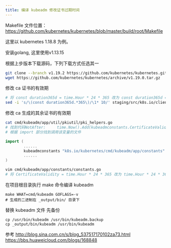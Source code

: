 ```yaml
---
title: 编译 kubeadm 修改证书过期时间
---
```


Makefile 文件位置：<https://github.com/kubernetes/kubernetes/blob/master/build/root/Makefile>

这里以 kubernetes 1.18.8 为例。

安装golang, 这里使用v1.13.15

根据上步版本下载源码，下列下载方式任选其一

```bash
git clone --branch v1.19.2 https://github.com/kubernetes/kubernetes.git
wget https://github.com/kubernetes/kubernetes/archive/v1.19.0.tar.gz
```

修改 ca 证书的有效期

```bash
# 将 const duration365d = time.Hour * 24 * 365 改为 const duration365d = time.Hour * 24 * 365 * 10
sed -i 's/\(const duration365d.*365\)/\1* 10/' staging/src/k8s.io/client-go/util/cert/cert.go
```

修改 ca 生成的其余证书的有效期

```bash
cat cmd/kubeadm/app/util/pkiutil/pki_helpers.go
# 找到代码NotAfter:     time.Now().Add(kubeadmconstants.CertificateValidity).UTC(),
# 根据 import 部分找到调用该变量的文件
```

```go
import (
		......
        kubeadmconstants "k8s.io/kubernetes/cmd/kubeadm/app/constants"
		......
)

```

```bash
vim cmd/kubeadm/app/constants/constants.go
# 将 CertificateValidity = time.Hour * 24 * 365 改为 time.Hour * 24 * 365 * 100
```

在项目根目录执行 make 命令编译 kubeadm

    make WHAT=cmd/kubeadm GOFLAGS=-v
    # 生成的二进制在 _output/bin/ 目录下

替换 kubeadm 文件
先备份

    cp /usr/bin/kubeadm /usr/bin/kubeadm.backup
    cp _output/bin/kubeadm /usr/bin/kubeadm

参考
<http://blog.sina.com.cn/s/blog_537517170102za73.html>
<https://bbs.huaweicloud.com/blogs/168848>
